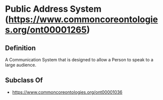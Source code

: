 # Public Address System (https://www.commoncoreontologies.org/ont00001265)

## Definition
A Communication System that is designed to allow a Person to speak to a large audience.

## Subclass Of
- https://www.commoncoreontologies.org/ont00001036

